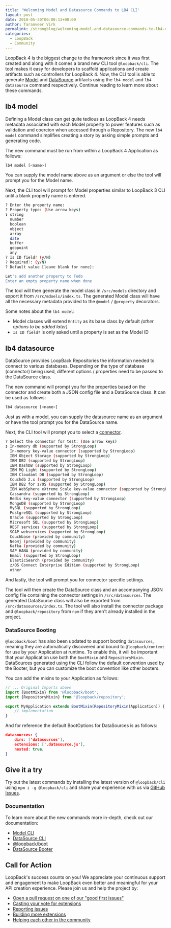 ```yaml
---
title: 'Welcoming Model and Datasource Commands to LB4 CLI'
layout: post
date: 2018-05-30T00:00:13+00:00
author: Taranveer Virk
permalink: /strongblog/welcoming-model-and-datasource-commands-to-lb4-cli/
categories:
  - LoopBack
  - Community
---
```


LoopBack 4 is the biggest change to the framework since it was first created and along with it comes a brand new CLI tool `@loopback/cli`. The tool makes it easy for developers to scaffold applications and create artifacts such as controllers for LoopBack 4. Now, the CLI tool is able to generate [Model](https://loopback.io/doc/en/lb4/Model.html) and [DataSource](https://loopback.io/doc/en/lb4/DataSources.html) artifacts using the `lb4 model` and `lb4 datasource` command respectively. Continue reading to learn more about these commands.

<!-- more -->

## lb4 model

Defining a Model class can get quite tedious as LoopBack 4 needs metadata associated with each Model property to power features such as validation and coercion when accessed through a Repository. The new `lb4 model` command simplifies creating a story by asking simple prompts and generating code.

The new command must be run from within a LoopBack 4 Application as follows:

```sh
lb4 model [<name>]
```

You can supply the model name above as an argument or else the tool will prompt you for the Model name. 

Next, the CLI tool will prompt for Model properties similar to LoopBack 3 CLI until a blank property name is entered.

```sh
? Enter the property name:
? Property type: (Use arrow keys)
❯ string
  number
  boolean
  object
  array
  date
  buffer
  geopoint
  any
? Is ID field? (y/N)
? Required?: (y/N)
? Default value [leave blank for none]:

Let's add another property to Todo
Enter an empty property name when done
```

The tool will then generate the model class in `/src/models` directory and export it from `/src/mdoels/index.ts`. The generated Model class will have all the necessary metadata provided to the `@model` / `@property` decorators. 

Some notes about the `lb4 model`:
- Model classes will extend `Entity` as its base class by default _(other options to be added later)_
- `Is ID field?` is only asked until a property is set as the Model ID

## lb4 datasource

DataSource provides LoopBack Repositories the information needed to connect to various databases. Depending on the type of database (connector) being used, different options / properties need to be passed to the DataSource class.

The new command will prompt you for the properties based on the connector and create both a JSON config file and a DataSource class. It can be used as follows:

```sh
lb4 datasource [<name>]
```

Just as with a model, you can supply the datasource name as an argument or have the tool prompt you for the DataSource name.

Next, the CLI tool will prompt you to select a [connector](https://loopback.io/doc/en/lb3/Connectors-reference.html).

```sh
? Select the connector for test: (Use arrow keys)
❯ In-memory db (supported by StrongLoop)
  In-memory key-value connector (supported by StrongLoop)
  IBM Object Storage (supported by StrongLoop)
  IBM DB2 (supported by StrongLoop)
  IBM DashDB (supported by StrongLoop)
  IBM MQ Light (supported by StrongLoop)
  IBM Cloudant DB (supported by StrongLoop)
  Couchdb 2.x (supported by StrongLoop)
  IBM DB2 for z/OS (supported by StrongLoop)
  IBM WebSphere eXtreme Scale key-value connector (supported by StrongLoop)
  Cassandra (supported by StrongLoop)
  Redis key-value connector (supported by StrongLoop)
  MongoDB (supported by StrongLoop)
  MySQL (supported by StrongLoop)
  PostgreSQL (supported by StrongLoop)
  Oracle (supported by StrongLoop)
  Microsoft SQL (supported by StrongLoop)
  REST services (supported by StrongLoop)
  SOAP webservices (supported by StrongLoop)
  Couchbase (provided by community)
  Neo4j (provided by community)
  Kafka (provided by community)
  SAP HANA (provided by community)
  Email (supported by StrongLoop)
  ElasticSearch (provided by community)
  z/OS Connect Enterprise Edition (supported by StrongLoop)
  other
```

And lastly, the tool will prompt you for connector specific settings. 

The tool will then create the DataSource class and an accompanying JSON config file containing the connector settings in `/src/datasources`. The generated DataSource class will also be exported from `/src/datasources/index.ts`. The tool will also install the connector package and `@loopback/repository` from `npm` if they aren't already installed in the project.

### DataSource Booting

`@loopback/boot` has also been updated to support booting `datasources`, meaning they are automatically discovered and bound to `@loopback/context` for use by your Application at runtime. To enable this, it will be important that your Application use both the `BootMixin` and `RepositoryMixin`. DataSources generated using the CLI follow the default convention used by the Booter, but you can customize the boot convention like other booters.

You can add the mixins to your Application as follows:

```ts
// ... Original Imports above
import {BootMixin} from '@loopback/boot';
import {RepositoryMixin} from '@loopback/repository';

export MyApplication extends BootMixin(RepositoryMixin(Application)) {
    // implementation
}
```

And for reference the default BootOptions for DataSources is as follows:

```json
datasources: {
    dirs: ['datasources'],
    extensions: ['.datasource.js'],
    nested: true,
}
```

## Give it a try

Try out the latest commands by installing the latest version of `@loopback/cli` using `npm i -g @loopback/cli` and share your experience with us via [GitHub Issues](https://github.com/strongloop/loopback-next/issues).

### Documentation

To learn more about the new commands more in-depth, check out our documentation:

* [Model CLI](https://loopback.io/doc/en/lb4/Model-generator.html)
* [DataSource CLI](https://loopback.io/doc/en/lb4/DataSource-generator.html)
* [@loopback/boot](https://loopback.io/doc/en/lb4/Booting-an-Application.html)
* [DataSource Booter](https://loopback.io/doc/en/lb4/Booting-an-Application.html#datasource-booter)

## Call for Action

LoopBack's success counts on you! We appreciate your continuous support and engagement to make LoopBack even better and meaningful for your API creation experience. Please join us and help the project by:

* [Open a pull request on one of our "good first issues"](https://github.com/strongloop/loopback-next/labels/good%20first%20issue)
* [Casting your vote for extensions](https://github.com/strongloop/loopback-next/issues/512)
* [Reporting issues](https://github.com/strongloop/loopback-next/issues)
* [Building more extensions](https://github.com/strongloop/loopback-next/issues/647)
* [Helping each other in the community](https://groups.google.com/forum/#!forum/loopbackjs)
